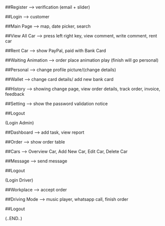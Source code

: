 ##Register
--> verification (email + slider)

##Login
--> customer

##Main Page
--> map, date picker, search

##View All Car
--> press left right key, view comment, write comment, rent car

##Rent Car
-->  show PayPal, paid with Bank Card

##Waiting Animation
--> order place animation play (finish will go personal)

##Personal
--> change profile picture/(change details)

##Wallet
--> change card details/ add new bank card

##History
--> showing change page, view order details, track order, invoice, feedback

##Setting
--> show the password validation notice

##Logout

(Login Admin)

##Dashboard
--> add task, view report

##Order
--> show order table

##Cars
--> Overview Car, Add New Car, Edit Car, Delete Car

##Message
--> send message

##Logout

(Login Driver)

##Workplace
--> accept order

##Driving Mode
--> music player, whatsapp call, finish order

##Logout

(..END..)
